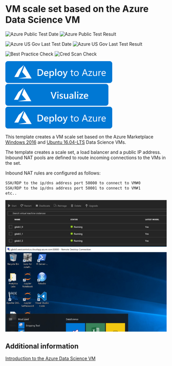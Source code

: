 # VM scale set based on the Azure Data Science VM 

![Azure Public Test Date](https://azurequickstartsservice.blob.core.windows.net/badges/201-vmss-datascience/PublicLastTestDate.svg)
![Azure Public Test Result](https://azurequickstartsservice.blob.core.windows.net/badges/201-vmss-datascience/PublicDeployment.svg)

![Azure US Gov Last Test Date](https://azurequickstartsservice.blob.core.windows.net/badges/201-vmss-datascience/FairfaxLastTestDate.svg)
![Azure US Gov Last Test Result](https://azurequickstartsservice.blob.core.windows.net/badges/201-vmss-datascience/FairfaxDeployment.svg)

![Best Practice Check](https://azurequickstartsservice.blob.core.windows.net/badges/201-vmss-datascience/BestPracticeResult.svg)
![Cred Scan Check](https://azurequickstartsservice.blob.core.windows.net/badges/201-vmss-datascience/CredScanResult.svg)

[![Deploy To Azure](https://raw.githubusercontent.com/Azure/azure-quickstart-templates/master/1-CONTRIBUTION-GUIDE/images/deploytoazure.svg?sanitize=true)](https://portal.azure.com/#create/Microsoft.Template/uri/https%3A%2F%2Fraw.githubusercontent.com%2FAzure%2Fazure-quickstart-templates%2Fmaster%2F201-vmss-datascience%2Fazuredeploy.json)  [![Visualize](https://raw.githubusercontent.com/Azure/azure-quickstart-templates/master/1-CONTRIBUTION-GUIDE/images/visualizebutton.svg?sanitize=true)](http://armviz.io/#/?load=https%3A%2F%2Fraw.githubusercontent.com%2FAzure%2Fazure-quickstart-templates%2Fmaster%2F201-vmss-datascience%2Fazuredeploy.json)
    <img src="https://raw.githubusercontent.com/Azure/azure-quickstart-templates/master/1-CONTRIBUTION-GUIDE/images/deploytoazure.svg?sanitize=true" />



This template creates a VM scale set based on the Azure Marketplace [Windows 2016](https://azuremarketplace.microsoft.com/marketplace/apps/microsoft-ads.windows-data-science-vm?tab=Overview) and [Ubuntu 16.04-LTS](https://azuremarketplace.microsoft.com/en-us/marketplace/apps/microsoft-ads.linux-data-science-vm-ubuntu?tab=Overview) Data Science VMs.

The template creates a scale set, a load balancer and a public IP address. Inbound NAT pools are defined to route incoming connections to the VMs in the set.

Inbound NAT rules are configured as follows:
```
SSH/RDP to the ip/dns address port 50000 to connect to VM#0
SSH/RDP to the ip/dns address port 50001 to connect to VM#1
etc..
```

![Windows 2016 screenshot](../201-vmss-datascience/img/datasciencewin2016.PNG)

## Additional information

[Introduction to the Azure Data Science VM](https://docs.microsoft.com/azure/machine-learning/machine-learning-data-science-virtual-machine-overview)



